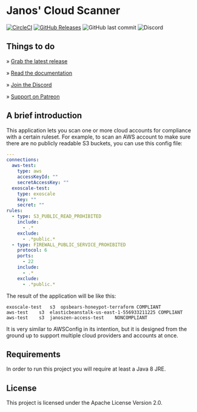 # Janos' Cloud Scanner

[![CircleCI](https://img.shields.io/circleci/project/github/janoszen/cscanner.svg)](https://circleci.com/gh/janoszen/cscanner)
[![GitHub Releases](https://img.shields.io/github/release/janoszen/cscanner.svg)](https://github.com/janoszen/cscanner/releases)
![GitHub last commit](https://img.shields.io/github/last-commit/janoszen/cscanner.svg)
![Discord](https://img.shields.io/discord/413306353545773069.svg)

## Things to do

» [Grab the latest release](https://github.com/janoszen/cscanner/releases)

» [Read the documentation](https://cscanner.io)

» [Join the Discord](https://pasztor.at/discord)

» [Support on Patreon](https://pasztor.at/patreon)

## A brief introduction

This application lets you scan one or more cloud accounts for compliance with a certain ruleset. For example, to scan
an AWS account to make sure there are no publicly readable S3 buckets, you can use this config file:

```yaml
---
connections:
  aws-test:
    type: aws
    accessKeyId: ""
    secretAccessKey: ""
  exoscale-test:
    type: exoscale
    key: ""
    secret: ""
rules:
  - type: S3_PUBLIC_READ_PROHIBITED
    include:
      - .*
    exclude:
      - .*public.*
  - type: FIREWALL_PUBLIC_SERVICE_PROHIBITED
    protocol: 6
    ports:
      - 22
    include:
      - .*
    exclude:
      - .*public.*
```

The result of the application will be like this:

```
exoscale-test	s3	opsbears-honeypot-terraform	COMPLIANT
aws-test	s3	elasticbeanstalk-us-east-1-556933211225	COMPLIANT
aws-test	s3	janoszen-access-test	NONCOMPLIANT
```

It is very similar to AWSConfig in its intention, but it is designed from the ground up to support multiple cloud
providers and accounts at once.

## Requirements

In order to run this project you will require at least a Java 8 JRE.

## License

This project is licensed under the Apache License Version 2.0.

